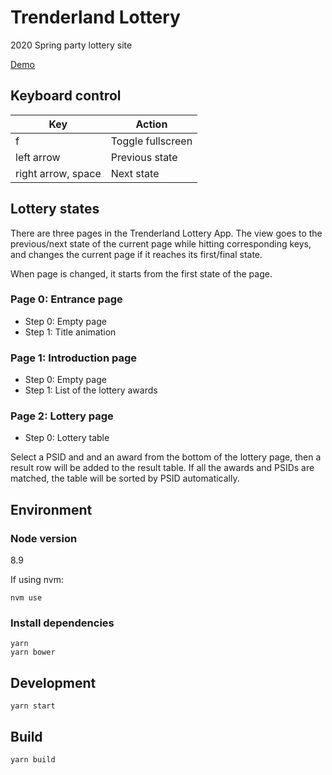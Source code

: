 # Trenderland Lottery

2020 Spring party lottery site

[Demo](https://alvinliu588950.github.io/trend-lottery/build/index.html#!/enter)

## Keyboard control
|Key|Action|
|---|---|
|f|Toggle fullscreen|
|left arrow|Previous state|
|right arrow, space|Next state|

## Lottery states
There are three pages in the Trenderland Lottery App. The view goes to the previous/next state of the current page while hitting corresponding keys, and changes the current page if it reaches its first/final state.

When page is changed, it starts from the first state of the page.

### Page 0: Entrance page
- Step 0: Empty page
- Step 1: Title animation

### Page 1: Introduction page
- Step 0: Empty page
- Step 1: List of the lottery awards

### Page 2: Lottery page
- Step 0: Lottery table

Select a PSID and and an award from the bottom of the lottery page, then a result row will be added to the result table. If all the awards and PSIDs are matched, the table will be sorted by PSID automatically.

## Environment

### Node version
8.9

If using nvm:
```
nvm use
```

### Install dependencies
```
yarn
yarn bower
```

## Development
```
yarn start
```

## Build
```
yarn build
```
